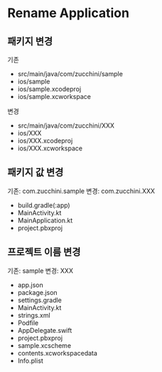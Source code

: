 # Rename Application

## 패키지 변경

기존

- src/main/java/com/zucchini/sample
- ios/sample
- ios/sample.xcodeproj
- ios/sample.xcworkspace

변경

- src/main/java/com/zucchini/XXX
- ios/XXX
- ios/XXX.xcodeproj
- ios/XXX.xcworkspace

## 패키지 값 변경

기존: com.zucchini.sample
변경: com.zucchini.XXX

- build.gradle(:app)
- MainActivity.kt
- MainApplication.kt
- project.pbxproj

## 프로젝트 이름 변경

기존: sample
변경: XXX

- app.json
- package.json
- settings.gradle
- MainActivity.kt
- strings.xml
- Podfile
- AppDelegate.swift
- project.pbxproj
- sample.xcscheme
- contents.xcworkspacedata
- Info.plist
